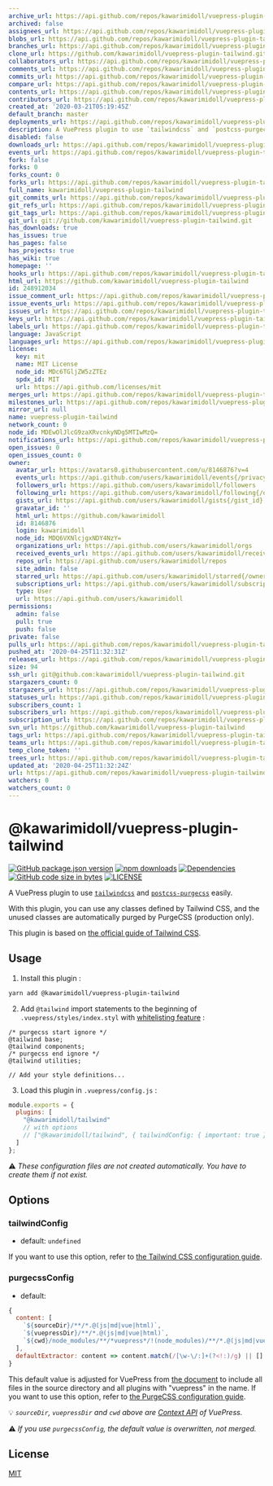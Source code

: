 ```yaml
---
archive_url: https://api.github.com/repos/kawarimidoll/vuepress-plugin-tailwind/{archive_format}{/ref}
archived: false
assignees_url: https://api.github.com/repos/kawarimidoll/vuepress-plugin-tailwind/assignees{/user}
blobs_url: https://api.github.com/repos/kawarimidoll/vuepress-plugin-tailwind/git/blobs{/sha}
branches_url: https://api.github.com/repos/kawarimidoll/vuepress-plugin-tailwind/branches{/branch}
clone_url: https://github.com/kawarimidoll/vuepress-plugin-tailwind.git
collaborators_url: https://api.github.com/repos/kawarimidoll/vuepress-plugin-tailwind/collaborators{/collaborator}
comments_url: https://api.github.com/repos/kawarimidoll/vuepress-plugin-tailwind/comments{/number}
commits_url: https://api.github.com/repos/kawarimidoll/vuepress-plugin-tailwind/commits{/sha}
compare_url: https://api.github.com/repos/kawarimidoll/vuepress-plugin-tailwind/compare/{base}...{head}
contents_url: https://api.github.com/repos/kawarimidoll/vuepress-plugin-tailwind/contents/{+path}
contributors_url: https://api.github.com/repos/kawarimidoll/vuepress-plugin-tailwind/contributors
created_at: '2020-03-21T05:19:45Z'
default_branch: master
deployments_url: https://api.github.com/repos/kawarimidoll/vuepress-plugin-tailwind/deployments
description: A VuePress plugin to use `tailwindcss` and `postcss-purgecss` easily
disabled: false
downloads_url: https://api.github.com/repos/kawarimidoll/vuepress-plugin-tailwind/downloads
events_url: https://api.github.com/repos/kawarimidoll/vuepress-plugin-tailwind/events
fork: false
forks: 0
forks_count: 0
forks_url: https://api.github.com/repos/kawarimidoll/vuepress-plugin-tailwind/forks
full_name: kawarimidoll/vuepress-plugin-tailwind
git_commits_url: https://api.github.com/repos/kawarimidoll/vuepress-plugin-tailwind/git/commits{/sha}
git_refs_url: https://api.github.com/repos/kawarimidoll/vuepress-plugin-tailwind/git/refs{/sha}
git_tags_url: https://api.github.com/repos/kawarimidoll/vuepress-plugin-tailwind/git/tags{/sha}
git_url: git://github.com/kawarimidoll/vuepress-plugin-tailwind.git
has_downloads: true
has_issues: true
has_pages: false
has_projects: true
has_wiki: true
homepage: ''
hooks_url: https://api.github.com/repos/kawarimidoll/vuepress-plugin-tailwind/hooks
html_url: https://github.com/kawarimidoll/vuepress-plugin-tailwind
id: 248912034
issue_comment_url: https://api.github.com/repos/kawarimidoll/vuepress-plugin-tailwind/issues/comments{/number}
issue_events_url: https://api.github.com/repos/kawarimidoll/vuepress-plugin-tailwind/issues/events{/number}
issues_url: https://api.github.com/repos/kawarimidoll/vuepress-plugin-tailwind/issues{/number}
keys_url: https://api.github.com/repos/kawarimidoll/vuepress-plugin-tailwind/keys{/key_id}
labels_url: https://api.github.com/repos/kawarimidoll/vuepress-plugin-tailwind/labels{/name}
language: JavaScript
languages_url: https://api.github.com/repos/kawarimidoll/vuepress-plugin-tailwind/languages
license:
  key: mit
  name: MIT License
  node_id: MDc6TGljZW5zZTEz
  spdx_id: MIT
  url: https://api.github.com/licenses/mit
merges_url: https://api.github.com/repos/kawarimidoll/vuepress-plugin-tailwind/merges
milestones_url: https://api.github.com/repos/kawarimidoll/vuepress-plugin-tailwind/milestones{/number}
mirror_url: null
name: vuepress-plugin-tailwind
network_count: 0
node_id: MDEwOlJlcG9zaXRvcnkyNDg5MTIwMzQ=
notifications_url: https://api.github.com/repos/kawarimidoll/vuepress-plugin-tailwind/notifications{?since,all,participating}
open_issues: 0
open_issues_count: 0
owner:
  avatar_url: https://avatars0.githubusercontent.com/u/8146876?v=4
  events_url: https://api.github.com/users/kawarimidoll/events{/privacy}
  followers_url: https://api.github.com/users/kawarimidoll/followers
  following_url: https://api.github.com/users/kawarimidoll/following{/other_user}
  gists_url: https://api.github.com/users/kawarimidoll/gists{/gist_id}
  gravatar_id: ''
  html_url: https://github.com/kawarimidoll
  id: 8146876
  login: kawarimidoll
  node_id: MDQ6VXNlcjgxNDY4NzY=
  organizations_url: https://api.github.com/users/kawarimidoll/orgs
  received_events_url: https://api.github.com/users/kawarimidoll/received_events
  repos_url: https://api.github.com/users/kawarimidoll/repos
  site_admin: false
  starred_url: https://api.github.com/users/kawarimidoll/starred{/owner}{/repo}
  subscriptions_url: https://api.github.com/users/kawarimidoll/subscriptions
  type: User
  url: https://api.github.com/users/kawarimidoll
permissions:
  admin: false
  pull: true
  push: false
private: false
pulls_url: https://api.github.com/repos/kawarimidoll/vuepress-plugin-tailwind/pulls{/number}
pushed_at: '2020-04-25T11:32:31Z'
releases_url: https://api.github.com/repos/kawarimidoll/vuepress-plugin-tailwind/releases{/id}
size: 94
ssh_url: git@github.com:kawarimidoll/vuepress-plugin-tailwind.git
stargazers_count: 0
stargazers_url: https://api.github.com/repos/kawarimidoll/vuepress-plugin-tailwind/stargazers
statuses_url: https://api.github.com/repos/kawarimidoll/vuepress-plugin-tailwind/statuses/{sha}
subscribers_count: 1
subscribers_url: https://api.github.com/repos/kawarimidoll/vuepress-plugin-tailwind/subscribers
subscription_url: https://api.github.com/repos/kawarimidoll/vuepress-plugin-tailwind/subscription
svn_url: https://github.com/kawarimidoll/vuepress-plugin-tailwind
tags_url: https://api.github.com/repos/kawarimidoll/vuepress-plugin-tailwind/tags
teams_url: https://api.github.com/repos/kawarimidoll/vuepress-plugin-tailwind/teams
temp_clone_token: ''
trees_url: https://api.github.com/repos/kawarimidoll/vuepress-plugin-tailwind/git/trees{/sha}
updated_at: '2020-04-25T11:32:24Z'
url: https://api.github.com/repos/kawarimidoll/vuepress-plugin-tailwind
watchers: 0
watchers_count: 0
---
```


# @kawarimidoll/vuepress-plugin-tailwind

[![GitHub package.json version](https://img.shields.io/github/package-json/v/kawarimidoll/vuepress-plugin-tailwind?logo=github&style=for-the-badge)](https://github.com/kawarimidoll/vuepress-plugin-tailwind/blob/master/package.json)
[![npm downloads](https://img.shields.io/npm/dt/@kawarimidoll/vuepress-plugin-tailwind?logo=npm&style=for-the-badge)](https://www.npmjs.com/package/@kawarimidoll/vuepress-plugin-tailwind)
[![Dependencies](https://img.shields.io/david/kawarimidoll/vuepress-plugin-tailwind?color=blue&logo=dependabot&style=for-the-badge)](https://github.com/kawarimidoll/vuepress-plugin-tailwind/pulls?q=dependabot)
[![GitHub code size in bytes](https://img.shields.io/github/languages/code-size/kawarimidoll/vuepress-plugin-tailwind?logo=javascript&style=for-the-badge)](https://github.com/kawarimidoll/vuepress-plugin-tailwind/blob/master/index.js)
[![LICENSE](https://img.shields.io/github/license/kawarimidoll/vuepress-plugin-tailwind?style=for-the-badge)](https://github.com/kawarimidoll/vuepress-plugin-tailwind/blob/master/LICENSE)

A VuePress plugin to use [`tailwindcss`](https://github.com/tailwindcss/tailwindcss) and [`postcss-purgecss`](https://github.com/FullHuman/purgecss) easily.

With this plugin, you can use any classes defined by Tailwind CSS, and the unused classes are automatically purged by PurgeCSS (production only).

This plugin is based on [the official guide of Tailwind CSS](https://tailwindcss.com/docs/controlling-file-size/#removing-unused-css).

## Usage

1. Install this plugin :

```sh
yarn add @kawarimidoll/vuepress-plugin-tailwind
```

2. Add `@tailwind` import statements to the beginning of `.vuepress/styles/index.styl` with [whitelisting feature](https://purgecss.com/whitelisting.html#in-the-css-directly) :

```styl
/* purgecss start ignore */
@tailwind base;
@tailwind components;
/* purgecss end ignore */
@tailwind utilities;

// Add your style definitions...
```

3. Load this plugin in `.vuepress/config.js` :

```js
module.exports = {
  plugins: [
    "@kawarimidoll/tailwind"
    // with options
    // ["@kawarimidoll/tailwind", { tailwindConfig: { important: true } }]
  ]
};
```

:warning:
_These configuration files are not created automatically. You have to create them if not exist._

## Options

### tailwindConfig

- default: `undefined`

If you want to use this option, refer to [the Tailwind CSS configuration guide](https://tailwindcss.com/docs/configuration/).

### purgecssConfig

- default:

```js
{
  content: [
    `${sourceDir}/**/*.@(js|md|vue|html)`,
    `${vuepressDir}/**/*.@(js|md|vue|html)`,
    `${cwd}/node_modules/**/*vuepress*/!(node_modules)/**/*.@(js|md|vue|html)`
  ],
  defaultExtractor: content => content.match(/[\w-\/:]+(?<!:)/g) || []
}
```

This default value is adjusted for VuePress from [the document](https://tailwindcss.com/docs/controlling-file-size/#removing-unused-css) to include all files in the source directory and all plugins with "vuepress" in the name.
If you want to use this option, refer to [the PurgeCSS configuration guide](https://purgecss.com/configuration.html).

:bulb:
_`sourceDir`, `vuepressDir` and `cwd` above are [Context API](https://vuepress.vuejs.org/plugin/context-api.html) of VuePress._

:warning:
_If you use `purgecssConfig`, the default value is overwritten, not merged._

## License

[MIT](https://github.com/kawarimidoll/vuepress-plugin-tailwind/blob/master/LICENSE)
